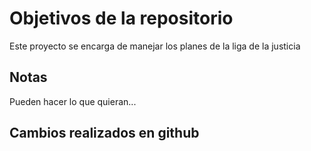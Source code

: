 # Objetivos de la repositorio

Este proyecto se encarga de manejar los planes de la liga de la justicia


## Notas
Pueden hacer lo que quieran...


## Cambios realizados en github

